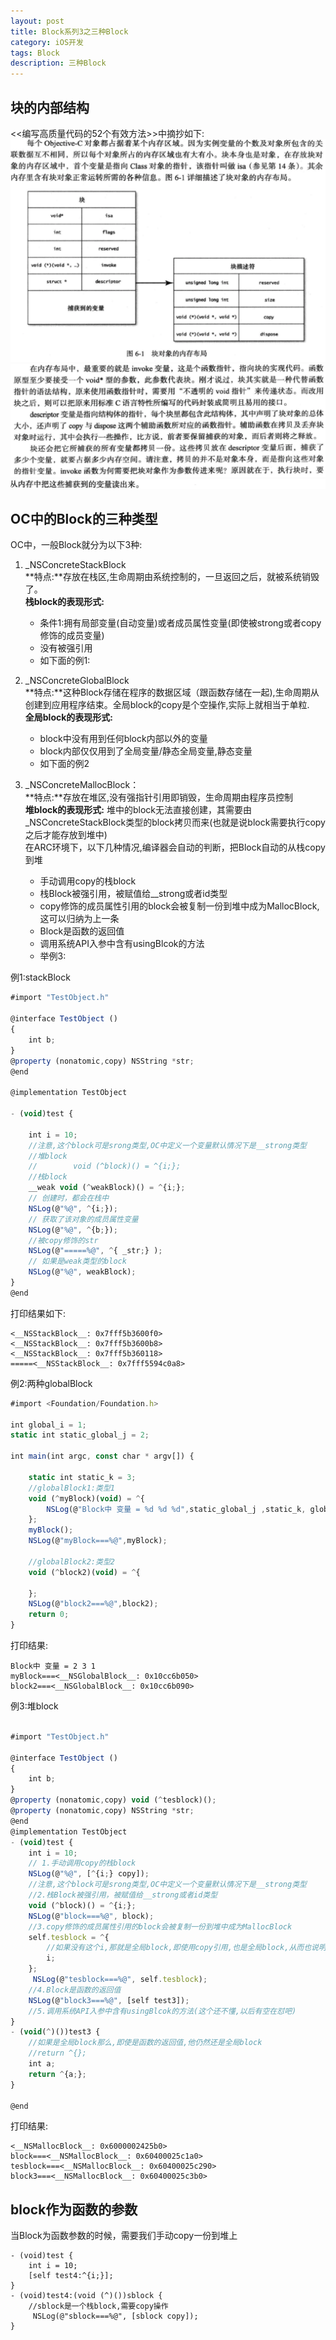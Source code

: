 ```yaml
---
layout: post
title: Block系列3之三种Block
category: iOS开发
tags: Block
description: 三种Block
---
```

## 块的内部结构
<<编写高质量代码的52个有效方法>>中摘抄如下:
![图一](https://raw.githubusercontent.com/zhoghua123/imgsBed/master/block1.png)
![图二](https://raw.githubusercontent.com/zhoghua123/imgsBed/master/block2.png)
![图三](https://raw.githubusercontent.com/zhoghua123/imgsBed/master/block3.png)
## OC中的Block的三种类型

OC中，一般Block就分为以下3种:

1. _NSConcreteStackBlock    
    **特点:**存放在栈区,生命周期由系统控制的，一旦返回之后，就被系统销毁了。     
    **栈block的表现形式:**
    * 条件1:拥有局部变量(自动变量)或者成员属性变量(即使被strong或者copy修饰的成员变量)
    * 没有被强引用
    * 如下面的例1:
2. _NSConcreteGlobalBlock      
    **特点:**这种Block存储在程序的数据区域（跟函数存储在一起),生命周期从创建到应用程序结束。全局block的copy是个空操作,实际上就相当于单粒.  
    **全局block的表现形式:**
    * block中没有用到任何block内部以外的变量
    * block内部仅仅用到了全局变量/静态全局变量,静态变量
    * 如下面的例2
   
3. _NSConcreteMallocBlock：  
    **特点:**存放在堆区,没有强指针引用即销毁，生命周期由程序员控制  
     **堆block的表现形式:**
     堆中的block无法直接创建，其需要由_NSConcreteStackBlock类型的block拷贝而来(也就是说block需要执行copy之后才能存放到堆中)    
     在ARC环境下，以下几种情况,编译器会自动的判断，把Block自动的从栈copy到堆
    * 手动调用copy的栈block
    * 栈Block被强引用，被赋值给__strong或者id类型
    * copy修饰的成员属性引用的block会被复制一份到堆中成为MallocBlock,这可以归纳为上一条
    * Block是函数的返回值
    * 调用系统API入参中含有usingBlcok的方法
    * 举例3:
    
例1:stackBlock

```javascript
#import "TestObject.h"

@interface TestObject ()
{
    int b;
}
@property (nonatomic,copy) NSString *str;
@end

@implementation TestObject

- (void)test {
    
    int i = 10;
    //注意,这个block可是srong类型,OC中定义一个变量默认情况下是__strong类型
    //堆block
    //        void (^block)() = ^{i;};
    //栈block
    __weak void (^weakBlock)() = ^{i;};
    // 创建时，都会在栈中
    NSLog(@"%@", ^{i;});
    // 获取了该对象的成员属性变量
    NSLog(@"%@", ^{b;});
    //被copy修饰的str
    NSLog(@"=====%@", ^{ _str;} );
    // 如果是weak类型的block
    NSLog(@"%@", weakBlock);
}
@end
```
打印结果如下:
```
<__NSStackBlock__: 0x7fff5b3600f0>
<__NSStackBlock__: 0x7fff5b3600b8>
<__NSStackBlock__: 0x7fff5b360118>
=====<__NSStackBlock__: 0x7fff5594c0a8>
```

例2:两种globalBlock

```javascript
#import <Foundation/Foundation.h>

int global_i = 1;
static int static_global_j = 2;

int main(int argc, const char * argv[]) {
    
    static int static_k = 3;
    //globalBlock1:类型1
    void (^myBlock)(void) = ^{
        NSLog(@"Block中 变量 = %d %d %d",static_global_j ,static_k, global_i);
    };
    myBlock();
    NSLog(@"myBlock===%@",myBlock);
    
    //globalBlock2:类型2
    void (^block2)(void) = ^{
    
    };
    NSLog(@"block2===%@",block2);
    return 0;
}

```
打印结果:
```
Block中 变量 = 2 3 1
myBlock===<__NSGlobalBlock__: 0x10cc6b050>
block2===<__NSGlobalBlock__: 0x10cc6b090>
```
例3:堆block

```javascript

#import "TestObject.h"

@interface TestObject ()
{
    int b;
}
@property (nonatomic,copy) void (^tesblock)();
@property (nonatomic,copy) NSString *str;
@end
@implementation TestObject
- (void)test {
    int i = 10;
    // 1.手动调用copy的栈block
    NSLog(@"%@", [^{i;} copy]);
    //注意,这个block可是srong类型,OC中定义一个变量默认情况下是__strong类型
    //2.栈Block被强引用，被赋值给__strong或者id类型
    void (^block)() = ^{i;};
    NSLog(@"block===%@", block);
    //3.copy修饰的成员属性引用的block会被复制一份到堆中成为MallocBlock
    self.tesblock = ^{
        //如果没有这个i,那就是全局block,即使用copy引用,也是全局block,从而也说明全局block是不可囊转化成堆block
        i;
    };
     NSLog(@"tesblock===%@", self.tesblock);
    //4.Block是函数的返回值
    NSLog(@"block3===%@", [self test3]);
    //5.调用系统API入参中含有usingBlcok的方法(这个还不懂,以后有空在怼吧)
}
- (void(^)())test3 {
    //如果是全局block那么,即使是函数的返回值,他仍然还是全局block
    //return ^{};
    int a;
    return ^{a;};
}

@end
```
打印结果:

```
<__NSMallocBlock__: 0x6000002425b0>
block===<__NSMallocBlock__: 0x60400025c1a0>
tesblock===<__NSMallocBlock__: 0x60400025c290>
block3===<__NSMallocBlock__: 0x60400025c3b0>
```

## block作为函数的参数
当Block为函数参数的时候，需要我们手动copy一份到堆上

```
- (void)test {
    int i = 10;
    [self test4:^{i;}];
}
- (void)test4:(void (^)())sblock {
    //sblock是一个栈block,需要copy操作
     NSLog(@"sblock===%@", [sblock copy]);
}
```



